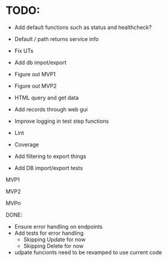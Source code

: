 # TODO:

- Add default functions such as status and healthcheck?
- Default / path returns service info
- Fix UTs
- Add db impot/export
- Figure out MVP1
- Figure out MVP2
- HTML query and get data
- Add records through web gui
- Improve logging in test step functions

- Lint
- Coverage
- Add filtering to export things
- Add DB import/export tests


MVP1


MVP2

MVPn


DONE:
- Ensure error handling on endpoints
- Add tests for error handling
    - Skipping Update for now
    - Skipping Delete for now
- udpate funcionts need to be revamped to use current code

